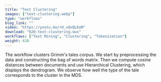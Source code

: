 ```yaml
---
title: "Text Clustering"
images: ["text-clustering.webp"]
type: "workflows"
blog_link: ""
video: "https://youtu.be/rH_vQxQL6oM"
download: "620-text-clustering.ows"
workflows: ["Text Mining", "Clustering", "Tokenization"]
weight: 620
---
```


The workflow clusters Grimm's tales corpus. We start by preprocessing the data and constructing the bag of words matrix. Then we compute cosine distances between documents and use Hierarchical Clustering, which displays the dendrogram. We observe how well the type of the tale corresponds to the cluster in the MDS.
